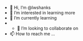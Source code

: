 - 👋 Hi, I’m @lwshanks
- 👀 I’m interested in learning more 
- 🌱 I’m currently learning 
- - 💞️ I’m looking to collaborate on
- 📫 How to reach me ...

<!---
lwshanks/lwshanks is a ✨ special ✨ repository because its `README.md` (this file) appears on your GitHub profile.
You can click the Preview link to take a look at your changes.
--->

